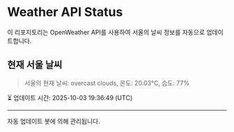 
# Weather API Status

이 리포지토리는 OpenWeather API를 사용하여 서울의 날씨 정보를 자동으로 업데이트합니다.

## 현재 서울 날씨
> 서울의 현재 날씨: overcast clouds, 온도: 20.03°C, 습도: 77%

⏳ 업데이트 시간: 2025-10-03 19:36:49 (UTC)

---
자동 업데이트 봇에 의해 관리됩니다.
